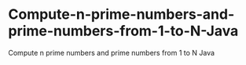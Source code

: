 # Compute-n-prime-numbers-and-prime-numbers-from-1-to-N-Java
Compute n prime numbers and prime numbers from 1 to N Java
